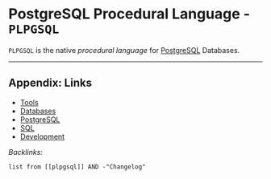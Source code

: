 # PostgreSQL Procedural Language - `PLPGSQL`

`PLPGSQL` is the native *procedural language* for [PostgreSQL](../Databases/PostgreSQL.md) Databases.

---

## Appendix: Links

* [Tools](../../../Tools.md)
* [Databases](../../../../../2-Areas/MOCs/Databases.md)
* [PostgreSQL](../Databases/PostgreSQL.md)
* [SQL](../../../../../2-Areas/Code/SQL/SQL.md)
* [Development](../../../../../2-Areas/MOCs/Development.md)

*Backlinks:*

````dataview
list from [[plpgsql]] AND -"Changelog"
````
